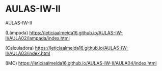 # AULAS-IW-II
AULAS-IW-II

(Lâmpada) https://leticiaalmeida16.github.io/AULAS-IW-II/AULA02/lampada/index.html 

(Calculadora) https://leticiaalmeida16.github.io/AULAS-IW-II/AULA03/index.html 

(IMC) https://leticiaalmeida16.github.io/AULAS-IW-II/AULA04/index.html

